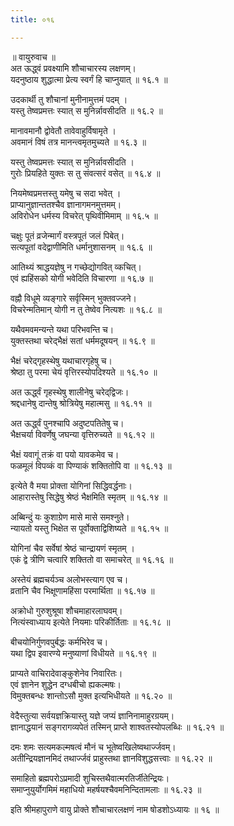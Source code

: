 ```yaml
---
title: ०१६

---
```

॥ वायुरुवाच ॥  
अत ऊद्ध्वं प्रवक्ष्यामि शौचाचारस्य लक्षणम्।  
यदनुष्ठाय शुद्धात्मा प्रेत्य स्वर्गं हि चाप्नुयात् ॥ १६.१ ॥  

उदकार्थी तु शौचानां मुनीनामुत्तमं पदम् ।  
यस्तु तेष्वप्रमत्तः स्यात् स मुनिर्न्नावसीदति ॥ १६.२ ॥  

मानावमानौ द्वोवेतौ तावेवाहुर्विषामृते ।  
अवमानं विषं तत्र मानन्त्वमृतमुच्यते ॥ १६.३ ॥  

यस्तु तेष्वप्रमत्तः स्यात् स मुनिर्न्नावसीदति ।  
गुरोः प्रियहिते युक्तः स तु संवत्सरं वसेत् ॥ १६.४ ॥  

नियमेष्वप्रमत्तस्तु यमेषु च सदा भवेत् ।  
प्राप्यानुज्ञान्ततश्चैव ज्ञानागमनमुत्तमम्।  
अविरोधेन धर्मस्य विचरेत् पृथिवीमिमाम् ॥ १६.५ ॥  

चक्षुः पूतं व्रजेन्मार्गं वस्त्रपूतं जलं पिबेत्।  
सत्यपूतां वदेद्वाणीमिति धर्मानुशासनम् ॥ १६.६ ॥  

आतिथ्यं श्राद्धयज्ञेषु न गच्छेद्योगवित् व्कचित्।  
एवं ह्यहिंसको योगी भवेदिति विचारणा ॥ १६.७ ॥  

वह्नौ विधूमे व्यङ्गारे सर्वृस्मिन् भुक्तवज्जने।  
विचरेन्मतिमान् योगी न तु तेष्वेव नित्यशः ॥ १६.८ ॥  

यथैवमवमन्यन्ते यथा परिभवन्ति च।  
युक्तस्तथा चरेद्भैक्षं सतां धर्ममदूषयन् ॥ १६.९ ॥  

भैक्षं चरेद्गृहस्थेषु यथाचारगृहेषु च।  
श्रेष्ठा तु परमा चेयं वृत्तिरस्योपदिश्यते ॥ १६.१० ॥  

अत ऊर्द्ध्वं गृहस्थेषु शालीनेषु चरेद्‌द्विजः।  
श्रद्दधानेषु दान्तेषु श्रोत्रियेषु महात्मसु ॥ १६.११ ॥  

अत ऊर्द्ध्वं पुनश्चापि अदुष्टपतितेषु च।  
भैक्षचर्या विवर्णेषु जघन्या वृत्तिरुच्यते ॥ १६.१२ ॥  

भैक्षं यवागूं तक्रं वा पयो यावकमेव च।  
फळमूलं विपव्कं वा पिण्याकं शक्तितोपि वा ॥ १६.१३ ॥  

इत्येते वै मया प्रोक्ता योगिनां सिद्धिवर्द्धनाः।  
आहारास्तेषु सिद्धेषु श्रेष्ठं भैक्षमिति स्मृतम् ॥ १६.१४ ॥  

अब्बिन्दुं यः कुशाग्रेण मासे मासे समश्नुते।  
न्यायतो यस्तु भिक्षेत स पूर्वोक्ताद्विशिष्यते ॥ १६.१५ ॥  

योगिनां चैव सर्वेषां श्रेष्ठं चान्द्रायणं स्मृतम् ।  
एकं द्वे त्रीणि चत्वारि शक्तितो वा समाचरेत् ॥ १६.१६ ॥  

अस्तेयं ब्रह्मचर्यञ्च अलोभस्त्याग एव च।  
व्रतानि चैव भिक्षूणामहिंसा परमार्थिता ॥ १६.१७ ॥  

अक्रोधो गुरुशुश्रूषा शौचमाहारलाघवम्।  
नित्यंस्वाध्याय इत्येते नियमाः परिकीर्तिताः ॥ १६.१८ ॥  

बीचयोनिर्गुणवपुर्बद्धः कर्मभिरेव च।  
यथा द्विप इवारण्ये मनुष्याणां विधीयते ॥ १६.१९ ॥  

प्राप्यते वाचिरादेवाङ्कुशेनेव निवारितः।  
एवं ज्ञानेन शुद्धेन दग्धबीचो ह्यकल्मषः।  
विमुक्तबन्धः शान्तोऽसौ मुक्त इत्यभिधीयते ॥ १६.२० ॥  

वेदैस्तुत्या सर्वयज्ञक्रियास्तु यज्ञे जप्यं ज्ञानिनामाहुरग्रयम्।  
ज्ञानाद्धयानं सङ्गरागव्यपेतं तस्मिन् प्राप्ते शाश्वतस्योपलब्धिः ॥ १६.२१ ॥  

दमः शमः सत्यमकल्मषत्वं मौनं च भूतेष्वखिलेष्वथार्ज्जवम्।  
अतीन्द्रियज्ञानमिदं तथार्ज्जवं प्राहुस्तथा ज्ञानविशुद्धसत्त्वाः ॥ १६.२२ ॥  

समाहितो ब्रह्मपरोऽप्रमादी शुचिस्तथैवात्मरतिर्जीतेन्द्रियः।  
समाप्नुयुर्योगमिमं महाधियो महर्षयश्चैवमनिन्दितामलाः ॥ १६.२३ ॥  

इति श्रीमहापुराणे वायु प्रोक्ते शौचाचारलक्षणं नाम षोडशोऽध्यायः ॥ १६ ॥